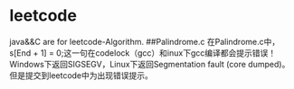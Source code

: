 # leetcode
java&&C are for leetcode-Algorithm.
##Palindrome.c
在Palindrome.c中，s[End + 1] = 0;这一句在codelock（gcc）和inux下gcc编译都会提示错误！Windows下返回SIGSEGV，Linux下返回Segmentation fault (core dumped)。但是提交到leetcode中为出现错误提示。

